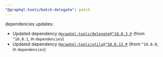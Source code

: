 ```yaml
---
"@graphql-tools/batch-delegate": patch
---
```

dependencies updates:
  - Updated dependency [`@graphql-tools/delegate@^10.0.3` ↗︎](https://www.npmjs.com/package/@graphql-tools/delegate/v/10.0.3) (from `^10.0.1`, in `dependencies`)
  - Updated dependency [`@graphql-tools/utils@^10.0.13` ↗︎](https://www.npmjs.com/package/@graphql-tools/utils/v/10.0.13) (from `^10.0.0`, in `dependencies`)
